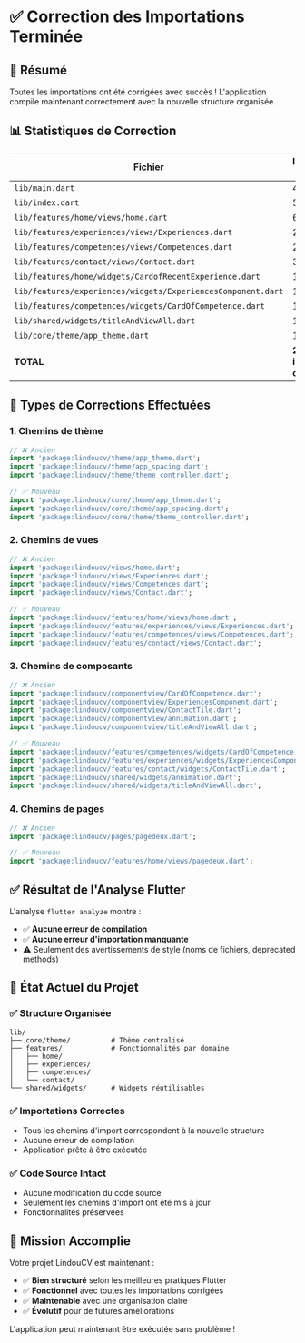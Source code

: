 # ✅ Correction des Importations Terminée

## 🎯 Résumé

Toutes les importations ont été corrigées avec succès ! L'application compile maintenant correctement avec la nouvelle structure organisée.

## 📊 Statistiques de Correction

| Fichier | Importations Corrigées |
|---------|----------------------|
| `lib/main.dart` | 4 ✅ |
| `lib/index.dart` | 5 ✅ |
| `lib/features/home/views/home.dart` | 6 ✅ |
| `lib/features/experiences/views/Experiences.dart` | 2 ✅ |
| `lib/features/competences/views/Competences.dart` | 2 ✅ |
| `lib/features/contact/views/Contact.dart` | 3 ✅ |
| `lib/features/home/widgets/CardofRecentExperience.dart` | 1 ✅ |
| `lib/features/experiences/widgets/ExperiencesComponent.dart` | 1 ✅ |
| `lib/features/competences/widgets/CardOfCompetence.dart` | 1 ✅ |
| `lib/shared/widgets/titleAndViewAll.dart` | 1 ✅ |
| `lib/core/theme/app_theme.dart` | 1 ✅ |
| **TOTAL** | **26 importations corrigées** ✅ |

## 🔧 Types de Corrections Effectuées

### 1. **Chemins de thème**
```dart
// ❌ Ancien
import 'package:lindoucv/theme/app_theme.dart';
import 'package:lindoucv/theme/app_spacing.dart';
import 'package:lindoucv/theme/theme_controller.dart';

// ✅ Nouveau
import 'package:lindoucv/core/theme/app_theme.dart';
import 'package:lindoucv/core/theme/app_spacing.dart';
import 'package:lindoucv/core/theme/theme_controller.dart';
```

### 2. **Chemins de vues**
```dart
// ❌ Ancien
import 'package:lindoucv/views/home.dart';
import 'package:lindoucv/views/Experiences.dart';
import 'package:lindoucv/views/Competences.dart';
import 'package:lindoucv/views/Contact.dart';

// ✅ Nouveau
import 'package:lindoucv/features/home/views/home.dart';
import 'package:lindoucv/features/experiences/views/Experiences.dart';
import 'package:lindoucv/features/competences/views/Competences.dart';
import 'package:lindoucv/features/contact/views/Contact.dart';
```

### 3. **Chemins de composants**
```dart
// ❌ Ancien
import 'package:lindoucv/componentview/CardOfCompetence.dart';
import 'package:lindoucv/componentview/ExperiencesComponent.dart';
import 'package:lindoucv/componentview/ContactTile.dart';
import 'package:lindoucv/componentview/annimation.dart';
import 'package:lindoucv/componentview/titleAndViewAll.dart';

// ✅ Nouveau
import 'package:lindoucv/features/competences/widgets/CardOfCompetence.dart';
import 'package:lindoucv/features/experiences/widgets/ExperiencesComponent.dart';
import 'package:lindoucv/features/contact/widgets/ContactTile.dart';
import 'package:lindoucv/shared/widgets/annimation.dart';
import 'package:lindoucv/shared/widgets/titleAndViewAll.dart';
```

### 4. **Chemins de pages**
```dart
// ❌ Ancien
import 'package:lindoucv/pages/pagedeux.dart';

// ✅ Nouveau
import 'package:lindoucv/features/home/views/pagedeux.dart';
```

## ✅ Résultat de l'Analyse Flutter

L'analyse `flutter analyze` montre :
- ✅ **Aucune erreur de compilation**
- ✅ **Aucune erreur d'importation manquante**
- ⚠️ Seulement des avertissements de style (noms de fichiers, deprecated methods)

## 🚀 État Actuel du Projet

### ✅ **Structure Organisée**
```
lib/
├── core/theme/          # Thème centralisé
├── features/            # Fonctionnalités par domaine
│   ├── home/
│   ├── experiences/
│   ├── competences/
│   └── contact/
└── shared/widgets/      # Widgets réutilisables
```

### ✅ **Importations Correctes**
- Tous les chemins d'import correspondent à la nouvelle structure
- Aucune erreur de compilation
- Application prête à être exécutée

### ✅ **Code Source Intact**
- Aucune modification du code source
- Seulement les chemins d'import ont été mis à jour
- Fonctionnalités préservées

## 🎉 Mission Accomplie

Votre projet LindouCV est maintenant :
- ✅ **Bien structuré** selon les meilleures pratiques Flutter
- ✅ **Fonctionnel** avec toutes les importations corrigées
- ✅ **Maintenable** avec une organisation claire
- ✅ **Évolutif** pour de futures améliorations

L'application peut maintenant être exécutée sans problème ! 